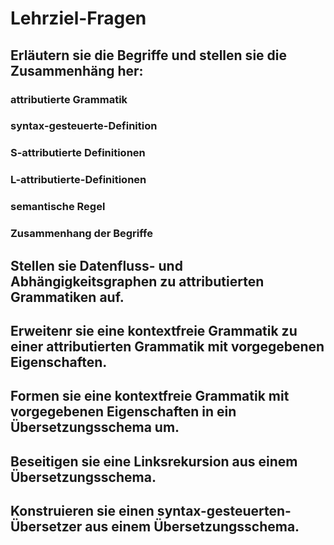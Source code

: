 # Lehrziel-Fragen
## Erläutern sie die Begriffe und stellen sie die Zusammenhäng her:

### attributierte Grammatik

### syntax-gesteuerte-Definition

### S-attributierte Definitionen

### L-attributierte-Definitionen

### semantische Regel

### Zusammenhang der Begriffe

## Stellen sie Datenfluss- und Abhängigkeitsgraphen zu attributierten Grammatiken auf.

## Erweitenr sie eine kontextfreie Grammatik zu einer attributierten Grammatik mit vorgegebenen Eigenschaften.

## Formen sie eine kontextfreie Grammatik mit vorgegebenen Eigenschaften in ein Übersetzungsschema um.

## Beseitigen sie eine Linksrekursion aus einem Übersetzungsschema.

## Konstruieren sie einen syntax-gesteuerten-Übersetzer aus einem Übersetzungsschema.

